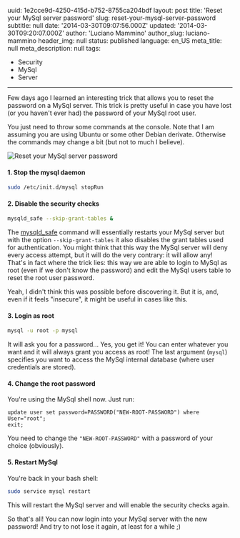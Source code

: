 uuid:             1e2cce9d-4250-415d-b752-8755ca204bdf
layout:           post
title:            'Reset your MySql server password'
slug:             reset-your-mysql-server-password
subtitle:         null
date:             '2014-03-30T09:07:56.000Z'
updated:          '2014-03-30T09:20:07.000Z'
author:           'Luciano Mammino'
author_slug:      luciano-mammino
header_img:       null
status:           published
language:         en_US
meta_title:       null
meta_description: null
tags:
  - Security
  - MySql
  - Server

---

Few days ago I learned an interesting trick that allows you to reset the password on a MySql server. This trick is pretty useful in case you have lost (or you haven't ever had) the password of your MySql root user.

You just need to throw some commands at the console. Note that I am assuming you are using Ubuntu or some other Debian derivate. Otherwise the commands may change a bit (but not to much I believe).

![Reset your MySql server password](/content/images/2014/Mar/password_reset.jpg)

#### 1. Stop the mysql daemon

```bash
sudo /etc/init.d/mysql stopRun
```

#### 2. Disable the security checks

```bash
mysqld_safe --skip-grant-tables &
```

The [mysqld_safe](http://dev.mysql.com/doc/refman/5.0/en/mysqld-safe.html) command will essentially restarts your MySql server but with the option `--skip-grant-tables` it also disables the grant tables used for authentication. You might think that this way the MySql server will deny every access attempt, but it will do the very contrary: it will allow any!
That's in fact where the trick lies: this way we are able to login to MySql as root (even if we don't know the password) and edit the MySql users table to reset the root user password.

Yeah, I didn't think this was possible before discovering it. But it is, and, even if it feels "insecure", it might be useful in cases like this.

#### 3. Login as root

```bash
mysql -u root -p mysql
```

It will ask you for a password... Yes, you get it! You can enter whatever you want and it will always grant you access as root!
The last argument (`mysql`) specifies you want to access the MySql internal database (where user credentials are stored).

#### 4. Change the root password

You're using the MySql shell now. Just run:

```mysql
update user set password=PASSWORD("NEW-ROOT-PASSWORD") where User="root";
exit;
```

You need to change the `"NEW-ROOT-PASSWORD"` with a password of your choice (obviously).

#### 5. Restart MySql

You're back in your bash shell:

```bash
sudo service mysql restart
```

This will restart the MySql server and will enable the security checks again.

So that's all! You can now login into your MySql server with the new password! And try to not lose it again, at least for a while ;)
